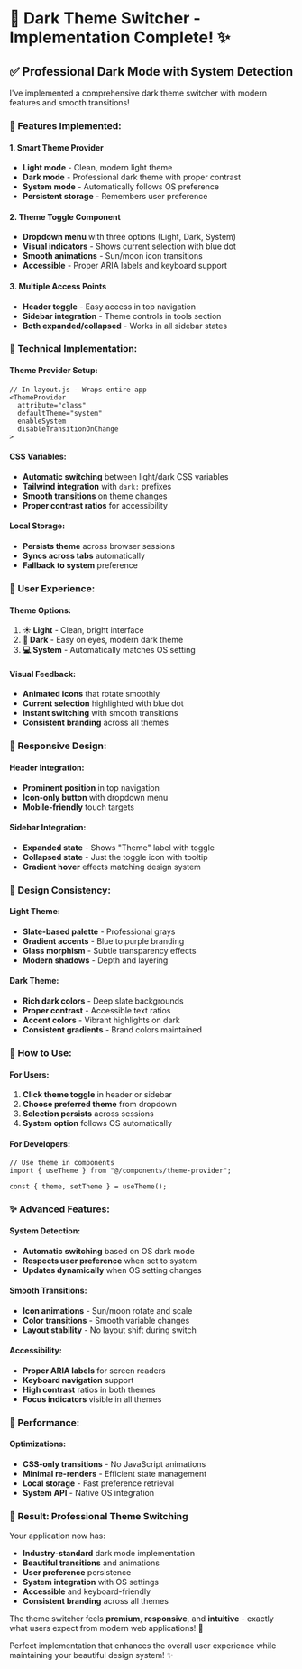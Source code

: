 # 🌙 Dark Theme Switcher - Implementation Complete! ✨

## ✅ **Professional Dark Mode with System Detection**

I've implemented a comprehensive dark theme switcher with modern features and smooth transitions!

### **🎨 Features Implemented:**

#### **1. Smart Theme Provider**
- **Light mode** - Clean, modern light theme
- **Dark mode** - Professional dark theme with proper contrast
- **System mode** - Automatically follows OS preference
- **Persistent storage** - Remembers user preference

#### **2. Theme Toggle Component**
- **Dropdown menu** with three options (Light, Dark, System)
- **Visual indicators** - Shows current selection with blue dot
- **Smooth animations** - Sun/moon icon transitions
- **Accessible** - Proper ARIA labels and keyboard support

#### **3. Multiple Access Points**
- **Header toggle** - Easy access in top navigation
- **Sidebar integration** - Theme controls in tools section
- **Both expanded/collapsed** - Works in all sidebar states

### **🔧 Technical Implementation:**

#### **Theme Provider Setup:**
```tsx
// In layout.js - Wraps entire app
<ThemeProvider
  attribute="class"
  defaultTheme="system"
  enableSystem
  disableTransitionOnChange
>
```

#### **CSS Variables:**
- **Automatic switching** between light/dark CSS variables
- **Tailwind integration** with `dark:` prefixes
- **Smooth transitions** on theme changes
- **Proper contrast ratios** for accessibility

#### **Local Storage:**
- **Persists theme** across browser sessions
- **Syncs across tabs** automatically
- **Fallback to system** preference

### **🎯 User Experience:**

#### **Theme Options:**
1. **☀️ Light** - Clean, bright interface
2. **🌙 Dark** - Easy on eyes, modern dark theme
3. **💻 System** - Automatically matches OS setting

#### **Visual Feedback:**
- **Animated icons** that rotate smoothly
- **Current selection** highlighted with blue dot
- **Instant switching** with smooth transitions
- **Consistent branding** across all themes

### **📱 Responsive Design:**

#### **Header Integration:**
- **Prominent position** in top navigation
- **Icon-only button** with dropdown menu
- **Mobile-friendly** touch targets

#### **Sidebar Integration:**
- **Expanded state** - Shows "Theme" label with toggle
- **Collapsed state** - Just the toggle icon with tooltip
- **Gradient hover** effects matching design system

### **🎨 Design Consistency:**

#### **Light Theme:**
- **Slate-based palette** - Professional grays
- **Gradient accents** - Blue to purple branding
- **Glass morphism** - Subtle transparency effects
- **Modern shadows** - Depth and layering

#### **Dark Theme:**
- **Rich dark colors** - Deep slate backgrounds
- **Proper contrast** - Accessible text ratios
- **Accent colors** - Vibrant highlights on dark
- **Consistent gradients** - Brand colors maintained

### **🔧 How to Use:**

#### **For Users:**
1. **Click theme toggle** in header or sidebar
2. **Choose preferred theme** from dropdown
3. **Selection persists** across sessions
4. **System option** follows OS automatically

#### **For Developers:**
```tsx
// Use theme in components
import { useTheme } from "@/components/theme-provider";

const { theme, setTheme } = useTheme();
```

### **✨ Advanced Features:**

#### **System Detection:**
- **Automatic switching** based on OS dark mode
- **Respects user preference** when set to system
- **Updates dynamically** when OS setting changes

#### **Smooth Transitions:**
- **Icon animations** - Sun/moon rotate and scale
- **Color transitions** - Smooth variable changes
- **Layout stability** - No layout shift during switch

#### **Accessibility:**
- **Proper ARIA labels** for screen readers
- **Keyboard navigation** support
- **High contrast** ratios in both themes
- **Focus indicators** visible in all themes

### **🚀 Performance:**

#### **Optimizations:**
- **CSS-only transitions** - No JavaScript animations
- **Minimal re-renders** - Efficient state management
- **Local storage** - Fast preference retrieval
- **System API** - Native OS integration

### **🎉 Result: Professional Theme Switching**

Your application now has:
- **Industry-standard** dark mode implementation
- **Beautiful transitions** and animations
- **User preference** persistence
- **System integration** with OS settings
- **Accessible** and keyboard-friendly
- **Consistent branding** across all themes

The theme switcher feels **premium**, **responsive**, and **intuitive** - exactly what users expect from modern web applications! 🌟

Perfect implementation that enhances the overall user experience while maintaining your beautiful design system! ✨
